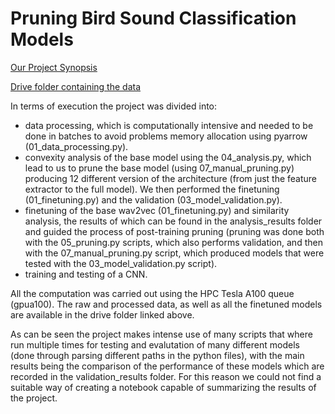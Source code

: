 # Pruning Bird Sound Classification Models

[Our Project Synopsis](https://docs.google.com/document/d/1LIKyPUPawW4ij3PQ5Zt5m0szr0RyrzrwKHArcgJQetw/edit?tab=t.0)

[Drive folder containing the data](https://drive.google.com/drive/folders/1cy33llQGKs591txlE3DTkuCwVmv9jYJP?usp=drive_link)

In terms of execution the project was divided into:
- data processing, which is computationally intensive and needed to be done in batches to avoid problems memory allocation using pyarrow (01_data_processing.py). 
- convexity analysis of the base model using the 04_analysis.py, which lead to us to prune the base model (using 07_manual_pruning.py) producing 12 different version of the architecture (from just the feature extractor to the full model). We then performed the finetuning (01_finetuning.py) and the validation (03_model_validation.py).
- finetuning of the base wav2vec (01_finetuning.py) and similarity analysis, the results of which can be found in the analysis_results folder and guided the process of post-training pruning (pruning was done both with the 05_pruning.py scripts, which also performs validation, and then with the 07_manual_pruning.py script, which produced models that were tested with the 03_model_validation.py script).
- training and testing of a CNN.

All the computation was carried out using the HPC Tesla A100 queue (gpua100). 
The raw and processed data, as well as all the finetuned models are available in the drive folder linked above.

As can be seen the project makes intense use of many scripts that where run multiple times for testing and evalutation of many different models (done through parsing different paths in the python files), with the main results being the comparison of the performance of these models which are recorded in the validation_results folder. For this reason we could not find a suitable way of creating a notebook capable of summarizing the results of the project.

